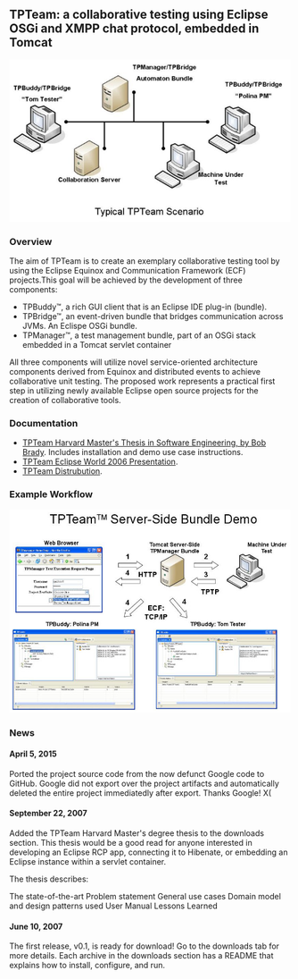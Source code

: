 ## TPTeam: a collaborative testing using Eclipse OSGi and XMPP chat protocol, embedded in Tomcat 
![TPTeam Architecture](docs/images/UseCase-full.jpg "TPTeam Architecture")

### Overview
The aim of TPTeam is to create an exemplary collaborative testing tool by using the Eclipse Equinox and Communication Framework (ECF) projects.This goal will be achieved by the development of three components: 
* TPBuddy™, a rich GUI client that is an Eclipse IDE plug-in (bundle).
* TPBridge™, an event-driven bundle that bridges communication across JVMs.  An Eclispe OSGi bundle.
* TPManager™, a test management bundle, part of an OSGi stack embedded in a Tomcat servlet container

All three components will utilize novel service-oriented architecture components derived from Equinox and distributed events to achieve collaborative unit testing. The proposed work represents a practical first step in utilizing newly available Eclipse open source projects for the creation of collaborative tools.

### Documentation
* [TPTeam Harvard Master's Thesis in Software Engineering, by Bob Brady](docs/pdf/BradyRobert_HarvardThesis.pdf?raw=true).  Includes installation and demo use case instructions.
* [TPTeam Eclipse World 2006 Presentation](docs/ppt/TPTeamEclipseWorld.ppt?raw=true).
* [TPTeam Distrubution](dist/).

### Example Workflow
![TPTeam Workflow](docs/images/TPTeamEclipseWorld.jpg "TPTeam Workflow")

### News
#### April 5, 2015
Ported the project source code from the now defunct Google code to GitHub.  Google did not export over the project artifacts and automatically deleted the entire project immediatedly after export.
Thanks Google! X(

#### September 22, 2007
Added the TPTeam Harvard Master's degree thesis to the downloads section. This thesis would be a good read for anyone interested in developing an Eclipse RCP app, connecting it to Hibenate, or embedding an Eclipse instance within a servlet container.

The thesis describes:

The state-of-the-art
Problem statement
General use cases
Domain model and design patterns used
User Manual
Lessons Learned

#### June 10, 2007
The first release, v0.1, is ready for download! Go to the downloads tab for more details. Each archive in the downloads section has a README that explains how to install, configure, and run.
